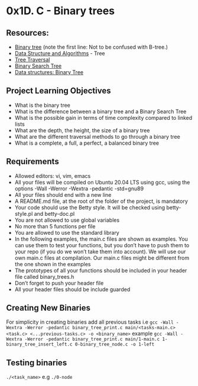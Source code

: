 # 0x1D. C - Binary trees
## Resources:
- [Binary tree](https://en.wikipedia.org/wiki/Binary_tree) (note the first line: Not to be confused with B-tree.)
- [Data Structure and Algorithms](https://intranet.alxswe.com/rltoken/QmcTMCkQyrgMjrqoWxYdhw) - Tree
- [Tree Traversal](https://intranet.alxswe.com/rltoken/z6ZaXr_RxwE5nTHAUx_dfQ)
- [Binary Search Tree](https://intranet.alxswe.com/rltoken/qO5dBlMnYJzbaWG3xVpcnQ)
- [Data structures: Binary Tree](https://intranet.alxswe.com/rltoken/BeyJ2gjlE7_djwRiDyeHig)

## Project Learning Objectives
- What is the binary tree
- What is the difference between a binary tree and a Binary Search Tree
- What is the possible gain in terms of time complexity compared to linked lists
- What are the depth, the height, the size of a binary tree
- What are the different traversal methods to go through a binary tree
- What is a complete, a full, a perfect, a balanced binary tree

## Requirements
- Allowed editors: vi, vim, emacs
- All your files will be compiled on Ubuntu 20.04 LTS using gcc, using the options -Wall -Werror -Wextra -pedantic -std=gnu89
- All your files should end with a new line
- A README.md file, at the root of the folder of the project, is mandatory
- Your code should use the Betty style. It will be checked using betty-style.pl and betty-doc.pl
- You are not allowed to use global variables
- No more than 5 functions per file
- You are allowed to use the standard library
- In the following examples, the main.c files are shown as examples. You can use them to test your functions, but you don’t have to push them to your repo (if you do we won’t take them into account). We will use our own main.c files at compilation. Our main.c files might be different from the one shown in the examples
- The prototypes of all your functions should be included in your header file called binary_trees.h
- Don’t forget to push your header file
- All your header files should be include guarded

## Creating New Binaries
For simplicity in creating binaries add all previous tasks i.e
`gcc -Wall -Wextra -Werror -pedantic binary_tree_print.c main/<tasks-main.c> <task.c> <...previous-tasks.c> -o <binary_name>` example
`gcc -Wall -Wextra -Werror -pedantic binary_tree_print.c main/1-main.c 1-binary_tree_insert_left.c 0-binary_tree_node.c -o 1-left`

## Testing binaries
`./<task_name>` e.g `./0-node`